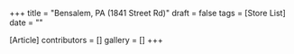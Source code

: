 +++
title = "Bensalem, PA (1841 Street Rd)"
draft = false
tags = [Store List]
date = ""

[Article]
contributors = []
gallery = []
+++
